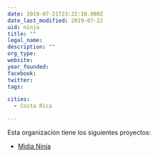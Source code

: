 ```yaml
---
date: 2019-07-21T23:22:18.000Z
date_last_modified: 2019-07-22
uid: ninja
title: ""
legal_name: 
description: ""
org_type: 
website: 
year_founded: 
facebook: 
twitter: 
tags:

cities: 
  - Costa Rica

---
```


Esta organización tiene los siguientes proyectos:

- [Midia Ninja](/i/midia-ninja.html)
